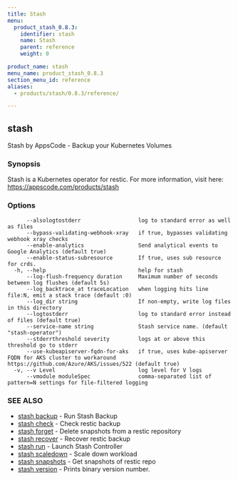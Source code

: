 ```yaml
---
title: Stash
menu:
  product_stash_0.8.3:
    identifier: stash
    name: Stash
    parent: reference
    weight: 0

product_name: stash
menu_name: product_stash_0.8.3
section_menu_id: reference
aliases:
  - products/stash/0.8.3/reference/

---
```

## stash

Stash by AppsCode - Backup your Kubernetes Volumes

### Synopsis

Stash is a Kubernetes operator for restic. For more information, visit here: https://appscode.com/products/stash

### Options

```
      --alsologtostderr                  log to standard error as well as files
      --bypass-validating-webhook-xray   if true, bypasses validating webhook xray checks
      --enable-analytics                 Send analytical events to Google Analytics (default true)
      --enable-status-subresource        If true, uses sub resource for crds.
  -h, --help                             help for stash
      --log-flush-frequency duration     Maximum number of seconds between log flushes (default 5s)
      --log_backtrace_at traceLocation   when logging hits line file:N, emit a stack trace (default :0)
      --log_dir string                   If non-empty, write log files in this directory
      --logtostderr                      log to standard error instead of files (default true)
      --service-name string              Stash service name. (default "stash-operator")
      --stderrthreshold severity         logs at or above this threshold go to stderr
      --use-kubeapiserver-fqdn-for-aks   if true, uses kube-apiserver FQDN for AKS cluster to workaround https://github.com/Azure/AKS/issues/522 (default true)
  -v, --v Level                          log level for V logs
      --vmodule moduleSpec               comma-separated list of pattern=N settings for file-filtered logging
```

### SEE ALSO

* [stash backup](/products/stash/0.8.3/reference/stash_backup)	 - Run Stash Backup
* [stash check](/products/stash/0.8.3/reference/stash_check)	 - Check restic backup
* [stash forget](/products/stash/0.8.3/reference/stash_forget)	 - Delete snapshots from a restic repository
* [stash recover](/products/stash/0.8.3/reference/stash_recover)	 - Recover restic backup
* [stash run](/products/stash/0.8.3/reference/stash_run)	 - Launch Stash Controller
* [stash scaledown](/products/stash/0.8.3/reference/stash_scaledown)	 - Scale down workload
* [stash snapshots](/products/stash/0.8.3/reference/stash_snapshots)	 - Get snapshots of restic repo
* [stash version](/products/stash/0.8.3/reference/stash_version)	 - Prints binary version number.

